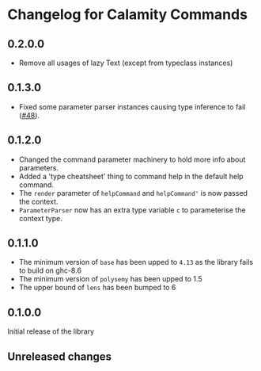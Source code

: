 # Changelog for Calamity Commands

## 0.2.0.0

+ Remove all usages of lazy Text (except from typeclass instances)

## 0.1.3.0

+ Fixed some parameter parser instances causing type inference to fail
  ([#48](https://github.com/simmsb/calamity/pull/48)).

## 0.1.2.0

+ Changed the command parameter machinery to hold more info about parameters.
+ Added a 'type cheatsheet' thing to command help in the default help command.
+ The `render` parameter of `helpCommand` and `helpCommand'` is now passed the
  context.
+ `ParameterParser` now has an extra type variable `c` to parameterise the
  context type.

## 0.1.1.0

+ The minimum version of `base` has been upped to `4.13` as the library fails to
  build on ghc-8.6
+ The minimum version of `polysemy` has been upped to 1.5
+ The upper bound of `lens` has been bumped to 6

## 0.1.0.0

Initial release of the library

## Unreleased changes
